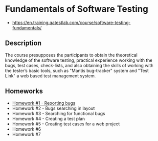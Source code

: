# Fundamentals of Software Testing
- https://en.training.qatestlab.com/course/software-testing-fundamentals/

## Description
The course presupposes the participants to obtain the theoretical knowledge of the software testing, practical experience working with the bugs, test cases, check-lists, and also obtaining the skills of working with the tester’s basic tools, such as "Mantis bug-tracker" system and "Test Link" a web based test management system.

## Homeworks
- [Homework #1 - Reporting bugs](/Homework_1)
- Homework #2 - Bugs searching in layout
- Homework #3 - Searching for functional bugs
- Homework #4 - Creating a test plan
- Homework #5 - Creating test cases for a web project
- Homework #6
- Homework #7
